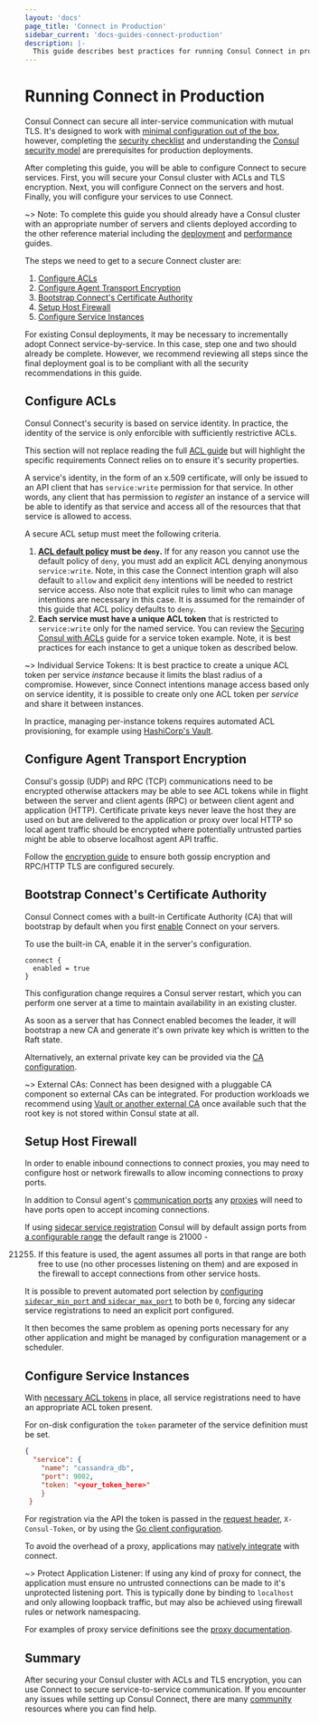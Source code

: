 ```yaml
---
layout: 'docs'
page_title: 'Connect in Production'
sidebar_current: 'docs-guides-connect-production'
description: |-
  This guide describes best practices for running Consul Connect in production.
---
```


# Running Connect in Production

Consul Connect can secure all inter-service communication with mutual TLS. It's
designed to work with [minimal configuration out of the
box](https://learn.hashicorp.com/consul/getting-started/connect), however, completing the [security
checklist](/docs/connect/security.html) and understanding the [Consul security
model](/docs/internals/security.html) are prerequisites for production
deployments.

After completing this guide, you will be able to configure Connect to
secure services. First, you will secure your Consul cluster with ACLs and
TLS encryption. Next, you will configure Connect on the servers and host.
Finally, you will configure your services to use Connect.

~> Note: To complete this guide you should already have a Consul cluster
with an appropriate number of servers and
clients deployed according to the other reference material including the
[deployment](/docs/guides/deployment.html) and
[performance](/docs/install/performance.html) guides.

The steps we need to get to a secure Connect cluster are:

1.  [Configure ACLs](#configure-acls)
1.  [Configure Agent Transport Encryption](#configure-agent-transport-encryption)
1.  [Bootstrap Connect's Certificate Authority](#bootstrap-certificate-authority)
1.  [Setup Host Firewall](#setup-host-firewall)
1.  [Configure Service Instances](#configure-service-instances)

For existing Consul deployments, it may be necessary to incrementally adopt Connect
service-by-service. In this case, step one and two should already be complete.
However, we recommend reviewing all steps since the final deployment goal is to be compliant with all the security recommendations in this guide.

## Configure ACLs

Consul Connect's security is based on service identity. In practice, the identity
of the service is only enforcible with sufficiently restrictive ACLs.

This section will not replace reading the full [ACL
guide](/docs/guides/acl.html) but will highlight the specific requirements
Connect relies on to ensure it's security properties.

A service's identity, in the form of an x.509 certificate, will only be issued
to an API client that has `service:write` permission for that service. In other
words, any client that has permission to _register_ an instance of a service
will be able to identify as that service and access all of the resources that that
service is allowed to access.

A secure ACL setup must meet the following criteria.

1.  **[ACL default
    policy](/docs/agent/options.html#acl_default_policy)
    must be `deny`.** If for any reason you cannot use the default policy of
    `deny`, you must add an explicit ACL denying anonymous `service:write`. Note, in this case the Connect intention graph will also default to
    `allow` and explicit `deny` intentions will be needed to restrict service
    access. Also note that explicit rules to limit who can manage intentions are
    necessary in this case. It is assumed for the remainder of this guide that
    ACL policy defaults to `deny`.
2.  **Each service must have a unique ACL token** that is restricted to
    `service:write` only for the named service. You can review the [Securing Consul with ACLs](https://learn.hashicorp.com/consul/advanced/day-1-operations/production-acls#apply-individual-tokens-to-the-services) guide for a
    service token example. Note, it is best practices for each instance to get a unique token as described below.

~> Individual Service Tokens: It is best practice to create a unique ACL token per service _instance_ because
it limits the blast radius of a compromise. However, since Connect intentions manage access based only on service identity, it is
possible to create only one ACL token per _service_ and share it between
instances.

In practice, managing per-instance tokens requires automated ACL provisioning,
for example using [HashiCorp's
Vault](https://www.vaultproject.io/docs/secrets/consul/index.html).

## Configure Agent Transport Encryption

Consul's gossip (UDP) and RPC (TCP) communications need to be encrypted
otherwise attackers may be able to see ACL tokens while in flight
between the server and client agents (RPC) or between client agent and
application (HTTP). Certificate private keys never leave the host they
are used on but are delivered to the application or proxy over local
HTTP so local agent traffic should be encrypted where potentially
untrusted parties might be able to observe localhost agent API traffic.

Follow the [encryption guide](https://learn.hashicorp.com/consul/advanced/day-1-operations/agent-encryption) to ensure
both gossip encryption and RPC/HTTP TLS are configured securely.

## Bootstrap Connect's Certificate Authority

Consul Connect comes with a built-in Certificate Authority (CA) that will
bootstrap by default when you first [enable](https://www.consul.io/docs/agent/options.html#connect_enabled) Connect on your servers.

To use the built-in CA, enable it in the server's configuration.

```text
connect {
  enabled = true
}
```

This configuration change requires a Consul server restart, which you can perform one server at a time
to maintain availability in an existing cluster.

As soon as a server that has Connect enabled becomes the leader, it will
bootstrap a new CA and generate it's own private key which is written to the
Raft state.

Alternatively, an external private key can be provided via the [CA
configuration](/docs/connect/ca.html#specifying-a-private-key-and-root-certificate).

~> External CAs: Connect has been designed with a pluggable CA component so external CAs can be
integrated. For production workloads we recommend using [Vault or another external
CA](/docs/connect/ca.html#external-ca-certificate-authority-providers) once
available such that the root key is not stored within Consul state at all.

## Setup Host Firewall

In order to enable inbound connections to connect proxies, you may need to
configure host or network firewalls to allow incoming connections to proxy
ports.

In addition to Consul agent's [communication
ports](/docs/agent/options.html#ports) any
[proxies](/docs/connect/proxies.html) will need to have
ports open to accept incoming connections.

If using [sidecar service
registration](/docs/connect/proxies/sidecar-service.html) Consul will by default
assign ports from [a configurable
range](/docs/agent/options.html#sidecar_min_port) the default range is 21000 -

21255. If this feature is used, the agent assumes all ports in that range are
       both free to use (no other processes listening on them) and are exposed in the
       firewall to accept connections from other service hosts.

It is possible to prevent automated port selection by [configuring
`sidecar_min_port` and
`sidecar_max_port`](/docs/agent/options.html#sidecar_min_port) to both be `0`,
forcing any sidecar service registrations to need an explicit port configured.

It then becomes the same problem as opening ports necessary for any other
application and might be managed by configuration management or a scheduler.

## Configure Service Instances

With [necessary ACL tokens](#configure-acls) in place, all service registrations
need to have an appropriate ACL token present.

For on-disk configuration the `token` parameter of the service definition must
be set.

```json
{
  "service": {
    "name": "cassandra_db",
    "port": 9002,
    "token: "<your_token_here>"
    }
 }
```

For registration via the API the token is passed in the [request
header](/api/index.html#authentication), `X-Consul-Token`, or by using the [Go
client configuration](https://godoc.org/github.com/hashicorp/consul/api#Config).

To avoid the overhead of a proxy, applications may [natively
integrate](/docs/connect/native.html) with connect.

~> Protect Application Listener: If using any kind of proxy for connect, the application must ensure no untrusted
connections can be made to it's unprotected listening port. This is typically
done by binding to `localhost` and only allowing loopback traffic, but may also
be achieved using firewall rules or network namespacing.

For examples of proxy service definitions see the [proxy
documentation](/docs/connect/proxies.html).

## Summary

After securing your Consul cluster with ACLs and TLS encryption, you
can use Connect to secure service-to-service communication. If you
encounter any issues while setting up Consul Connect, there are
many [community](https://www.consul.io/community.html) resources where you can find help.
